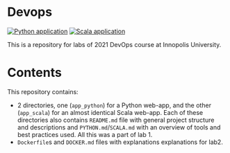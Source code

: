 # Devops
[![Python application](https://github.com/nikololiahim/devops/actions/workflows/python-app.yml/badge.svg?branch=master)](https://github.com/nikololiahim/devops/actions/workflows/python-app.yml)
[![Scala application](https://github.com/nikololiahim/devops/actions/workflows/scala-application.yml/badge.svg?branch=master)](https://github.com/nikololiahim/devops/actions/workflows/scala-application.yml)

This is a repository for labs of 2021 DevOps course at Innopolis University.

# Contents
This repository contains:
- 2 directories, one (`app_python`) for a Python web-app,
  and the other (`app_scala`) for an almost identical Scala web-app.
  Each of these directories also contains `README.md` file with general project structure and descriptions
  and `PYTHON.md`/`SCALA.md` with an overview of tools and best practices used.
  All this was a part of lab 1.
- `Dockerfile`s and `DOCKER.md` files with explanations explanations for lab2.
